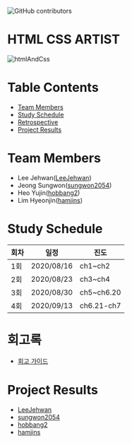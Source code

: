 ![GitHub contributors](https://img.shields.io/github/contributors/Alpha-ka-js/HTML-CSS-ARTIST?&color=brightgreen) 
![<Languages>](https://img.shields.io/github/languages/count/Alpha-ka-JS/HTML-CSS-ARTIST?&color=brightgreen) 
![<TopLanguages>](https://img.shields.io/github/languages/top/Alpha-ka-JS/HTML-CSS-ARTIST?&color=brightgreen) 
![<repoSize>](https://img.shields.io/github/repo-size/Alpha-ka-JS/HTML-CSS-ARTIST) 
![<CommitActivity>](https://img.shields.io/github/commit-activity/m/Alpha-ka-JS/HTML-CSS-ARTIST) 
![<LastCommit>](https://img.shields.io/github/last-commit/Alpha-ka-JS/HTML-CSS-ARTIST)

# HTML CSS ARTIST
![htmlAndCss](https://upload.wikimedia.org/wikipedia/commons/thumb/1/10/CSS3_and_HTML5_logos_and_wordmarks.svg/511px-CSS3_and_HTML5_logos_and_wordmarks.svg.png)

# Table Contents
* [Team Members](#team-members)
* [Study Schedule](#study-schedule)
* [Retrospective](#retrospective)
* [Project Results](#project-result) 

# <a name="team-members"></a>Team Members
* Lee Jehwan([LeeJehwan](https://github.com/LeeJehwan))
* Jeong Sungwon([sungwon2054](https://github.com/sungwon2054))
* Heo Yujin([hobbang2](https://github.com/hobbang2))
* Lim Hyeonjin([hamjins](https://github.com/hamjins))

# <a name="study-schedule"></a>Study Schedule

회차 | 일정 | 진도
------|------|-----
1회|2020/08/16|ch1~ch2
2회|2020/08/23|ch3~ch4
3회|2020/08/30|ch5~ch6.20
4회|2020/09/13|ch6.21-ch7

# <a name="retrospective"></a>회고록
* [회고 가이드](https://alpha-ka-js.github.io/HTML-CSS-ARTIST/Retrospective/)

# <a name="project-result"></a>Project Results
* [LeeJehwan](https://alpha-ka-js.github.io/HTML-CSS-ARTIST/leejehwan/kokoa/clone-project)
* [sungwon2054](https://alpha-ka-js.github.io/HTML-CSS-ARTIST/jeongsungwon/kokoa/clone-project)
* [hobbang2](https://alpha-ka-js.github.io/HTML-CSS-ARTIST/heoyujin/clone-project)
* [hamjins](https://alpha-ka-js.github.io/HTML-CSS-ARTIST/hamjins/clone-project)
